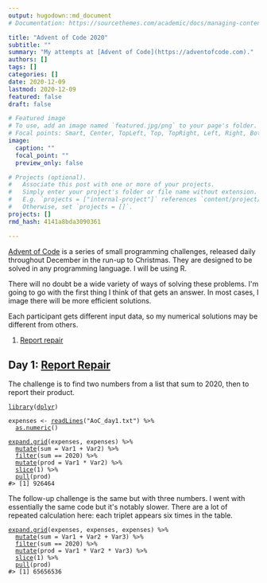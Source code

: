 ```yaml
---
output: hugodown::md_document
# Documentation: https://sourcethemes.com/academic/docs/managing-content/

title: "Advent of Code 2020"
subtitle: ""
summary: "My attempts at [Advent of Code](https://adventofcode.com)."
authors: []
tags: []
categories: []
date: 2020-12-09
lastmod: 2020-12-09
featured: false
draft: false

# Featured image
# To use, add an image named `featured.jpg/png` to your page's folder.
# Focal points: Smart, Center, TopLeft, Top, TopRight, Left, Right, BottomLeft, Bottom, BottomRight.
image:
  caption: ""
  focal_point: ""
  preview_only: false

# Projects (optional).
#   Associate this post with one or more of your projects.
#   Simply enter your project's folder or file name without extension.
#   E.g. `projects = ["internal-project"]` references `content/project/deep-learning/index.md`.
#   Otherwise, set `projects = []`.
projects: []
rmd_hash: 4141a8bda3090361

---
```


[Advent of Code](https://adventofcode.com) is a series of small programming challenges, released daily throughout December in the run-up to Christmas. They are designed to be solved in any programming language. I will be using R.

There will no doubt be a wide variety of ways of solving these problems. I'm going to go with the first thing I think of that gets an answer. In most cases, I image there will be more efficient solutions.

Each participant gets different input data, so my numerical solutions may be different from others.

1.  <a href="#day1">Report repair</a>

<p>
<a id='day1'></a>
</p>

Day 1: [Report Repair](https://adventofcode.com/2020/day/1)
-----------------------------------------------------------

The challenge is to find two numbers from a list that sum to 2020, then to report their product.

<div class="highlight">

<pre class='chroma'><code class='language-r' data-lang='r'><span class='nf'><a href='https://rdrr.io/r/base/library.html'>library</a></span>(<span class='k'><a href='https://dplyr.tidyverse.org'>dplyr</a></span>)

<span class='k'>expenses</span> <span class='o'>&lt;-</span> <span class='nf'><a href='https://rdrr.io/r/base/readLines.html'>readLines</a></span>(<span class='s'>"AoC_day1.txt"</span>) <span class='o'>%&gt;%</span>
  <span class='nf'><a href='https://rdrr.io/r/base/numeric.html'>as.numeric</a></span>()

<span class='nf'><a href='https://rdrr.io/r/base/expand.grid.html'>expand.grid</a></span>(<span class='k'>expenses</span>, <span class='k'>expenses</span>) <span class='o'>%&gt;%</span> 
  <span class='nf'><a href='https://dplyr.tidyverse.org/reference/mutate.html'>mutate</a></span>(sum = <span class='k'>Var1</span> <span class='o'>+</span> <span class='k'>Var2</span>) <span class='o'>%&gt;%</span>
  <span class='nf'><a href='https://dplyr.tidyverse.org/reference/filter.html'>filter</a></span>(<span class='k'>sum</span> <span class='o'>==</span> <span class='m'>2020</span>) <span class='o'>%&gt;%</span>
  <span class='nf'><a href='https://dplyr.tidyverse.org/reference/mutate.html'>mutate</a></span>(prod = <span class='k'>Var1</span> <span class='o'>*</span> <span class='k'>Var2</span>) <span class='o'>%&gt;%</span>
  <span class='nf'><a href='https://dplyr.tidyverse.org/reference/slice.html'>slice</a></span>(<span class='m'>1</span>) <span class='o'>%&gt;%</span>
  <span class='nf'><a href='https://dplyr.tidyverse.org/reference/pull.html'>pull</a></span>(<span class='k'>prod</span>)
<span class='c'>#&gt; [1] 926464</span></code></pre>

</div>

The follow-up challenge is the same but with three numbers. I went with essentially the same code but it's notably slower. There are a lot of repeated calculation here: each triplet appears six times in the table.

<div class="highlight">

<pre class='chroma'><code class='language-r' data-lang='r'><span class='nf'><a href='https://rdrr.io/r/base/expand.grid.html'>expand.grid</a></span>(<span class='k'>expenses</span>, <span class='k'>expenses</span>, <span class='k'>expenses</span>) <span class='o'>%&gt;%</span> 
  <span class='nf'><a href='https://dplyr.tidyverse.org/reference/mutate.html'>mutate</a></span>(sum = <span class='k'>Var1</span> <span class='o'>+</span> <span class='k'>Var2</span> <span class='o'>+</span> <span class='k'>Var3</span>) <span class='o'>%&gt;%</span>
  <span class='nf'><a href='https://dplyr.tidyverse.org/reference/filter.html'>filter</a></span>(<span class='k'>sum</span> <span class='o'>==</span> <span class='m'>2020</span>) <span class='o'>%&gt;%</span>
  <span class='nf'><a href='https://dplyr.tidyverse.org/reference/mutate.html'>mutate</a></span>(prod = <span class='k'>Var1</span> <span class='o'>*</span> <span class='k'>Var2</span> <span class='o'>*</span> <span class='k'>Var3</span>) <span class='o'>%&gt;%</span>
  <span class='nf'><a href='https://dplyr.tidyverse.org/reference/slice.html'>slice</a></span>(<span class='m'>1</span>) <span class='o'>%&gt;%</span>
  <span class='nf'><a href='https://dplyr.tidyverse.org/reference/pull.html'>pull</a></span>(<span class='k'>prod</span>)
<span class='c'>#&gt; [1] 65656536</span></code></pre>

</div>

